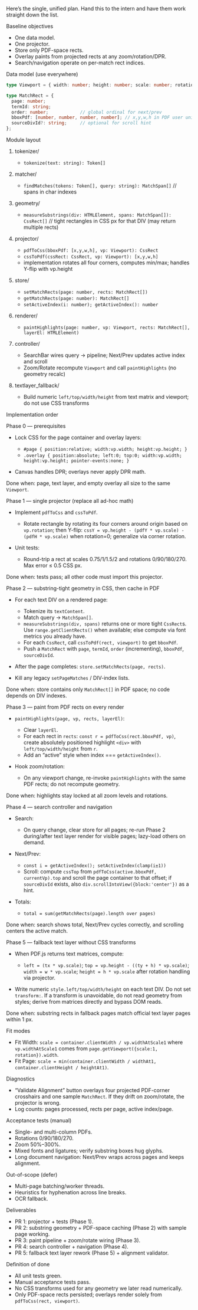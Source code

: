 Here’s the single, unified plan. Hand this to the intern and have them work straight down the list.

Baseline objectives

* One data model.
* One projector.
* Store only PDF-space rects.
* Overlay paints from projected rects at any zoom/rotation/DPR.
* Search/navigation operate on per-match rect indices.

Data model (use everywhere)

```ts
type Viewport = { width: number; height: number; scale: number; rotation: 0|90|180|270 };

type MatchRect = {
  page: number;
  termId: string;
  order: number;            // global ordinal for next/prev
  bboxPdf: [number, number, number, number]; // x,y,w,h in PDF user units (origin bottom-left)
  sourceDivId?: string;     // optional for scroll hint
};
```

Module layout

1. tokenizer/

   * `tokenize(text: string): Token[]`
2. matcher/

   * `findMatches(tokens: Token[], query: string): MatchSpan[]` // spans in char indexes
3. geometry/

   * `measureSubstrings(div: HTMLElement, spans: MatchSpan[]): CssRect[]` // tight rectangles in CSS px for that DIV (may return multiple rects)
4. projector/

   * `pdfToCss(bboxPdf: [x,y,w,h], vp: Viewport): CssRect`
   * `cssToPdf(cssRect: CssRect, vp: Viewport): [x,y,w,h]`
   * implementation rotates all four corners, computes min/max; handles Y-flip with vp.height
5. store/

   * `setMatchRects(page: number, rects: MatchRect[])`
   * `getMatchRects(page: number): MatchRect[]`
   * `setActiveIndex(i: number); getActiveIndex(): number`
6. renderer/

   * `paintHighlights(page: number, vp: Viewport, rects: MatchRect[], layerEl: HTMLElement)`
7. controller/

   * SearchBar wires query → pipeline; Next/Prev updates active index and scroll
   * Zoom/Rotate recompute `Viewport` and call `paintHighlights` (no geometry recalc)
8. textlayer\_fallback/

   * Build numeric `left/top/width/height` from text matrix and viewport; do not use CSS transforms

Implementation order

Phase 0 — prerequisites

* Lock CSS for the page container and overlay layers:

  * `#page { position:relative; width:vp.width; height:vp.height; }`
  * `.overlay { position:absolute; left:0; top:0; width:vp.width; height:vp.height; pointer-events:none; }`
* Canvas handles DPR; overlays never apply DPR math.

Done when: page, text layer, and empty overlay all size to the same `Viewport`.

Phase 1 — single projector (replace all ad-hoc math)

* Implement `pdfToCss` and `cssToPdf`.

  * Rotate rectangle by rotating its four corners around origin based on `vp.rotation`; then Y-flip: `cssY = vp.height - (pdfY * vp.scale) - (pdfH * vp.scale)` when rotation=0; generalize via corner rotation.
* Unit tests:

  * Round-trip a rect at scales 0.75/1/1.5/2 and rotations 0/90/180/270. Max error ≤ 0.5 CSS px.

Done when: tests pass; all other code must import this projector.

Phase 2 — substring-tight geometry in CSS, then cache in PDF

* For each text DIV on a rendered page:

  * Tokenize its `textContent`.
  * Match query → `MatchSpan[]`.
  * `measureSubstrings(div, spans)` returns one or more tight `CssRect`s. Use `range.getClientRects()` when available; else compute via font metrics you already have.
  * For each `CssRect`, call `cssToPdf(rect, viewport)` to get `bboxPdf`.
  * Push a `MatchRect` with `page`, `termId`, `order` (incrementing), `bboxPdf`, `sourceDivId`.
* After the page completes: `store.setMatchRects(page, rects)`.
* Kill any legacy `setPageMatches` / DIV-index lists.

Done when: store contains only `MatchRect[]` in PDF space; no code depends on DIV indexes.

Phase 3 — paint from PDF rects on every render

* `paintHighlights(page, vp, rects, layerEl)`:

  * Clear `layerEl`.
  * For each rect in `rects`: `const r = pdfToCss(rect.bboxPdf, vp)`, create absolutely positioned highlight `<div>` with `left/top/width/height` from `r`.
  * Add an “active” style when index === `getActiveIndex()`.
* Hook zoom/rotation:

  * On any viewport change, re-invoke `paintHighlights` with the same PDF rects; do not recompute geometry.

Done when: highlights stay locked at all zoom levels and rotations.

Phase 4 — search controller and navigation

* Search:

  * On query change, clear store for all pages; re-run Phase 2 during/after text layer render for visible pages; lazy-load others on demand.
* Next/Prev:

  * `const i = getActiveIndex(); setActiveIndex(clamp(i±1))`
  * Scroll: compute `cssTop` from `pdfToCss(active.bboxPdf, currentVp).top` and scroll the page container to that offset; if `sourceDivId` exists, also `div.scrollIntoView({block:'center'})` as a hint.
* Totals:

  * `total = sum(getMatchRects(page).length over pages)`

Done when: search shows total, Next/Prev cycles correctly, and scrolling centers the active match.

Phase 5 — fallback text layer without CSS transforms

* When PDF.js returns text matrices, compute:

  * `left = (tx * vp.scale)`; `top = vp.height - ((ty + h) * vp.scale)`; `width = w * vp.scale`; `height = h * vp.scale` after rotation handling via projector.
* Write numeric `style.left/top/width/height` on each text DIV. Do not set `transform:`. If a transform is unavoidable, do not read geometry from styles; derive from matrices directly and bypass DOM reads.

Done when: substring rects in fallback pages match official text layer pages within 1 px.

Fit modes

* Fit Width: `scale = container.clientWidth / vp.widthAtScale1` where `vp.widthAtScale1` comes from `page.getViewport({scale:1, rotation}).width`.
* Fit Page: `scale = min(container.clientWidth / widthAt1, container.clientHeight / heightAt1)`.

Diagnostics

* “Validate Alignment” button overlays four projected PDF-corner crosshairs and one sample `MatchRect`. If they drift on zoom/rotate, the projector is wrong.
* Log counts: pages processed, rects per page, active index/page.

Acceptance tests (manual)

* Single- and multi-column PDFs.
* Rotations 0/90/180/270.
* Zoom 50%–300%.
* Mixed fonts and ligatures; verify substring boxes hug glyphs.
* Long document navigation: Next/Prev wraps across pages and keeps alignment.

Out-of-scope (defer)

* Multi-page batching/worker threads.
* Heuristics for hyphenation across line breaks.
* OCR fallback.

Deliverables

* PR 1: projector + tests (Phase 1).
* PR 2: substring geometry + PDF-space caching (Phase 2) with sample page working.
* PR 3: paint pipeline + zoom/rotate wiring (Phase 3).
* PR 4: search controller + navigation (Phase 4).
* PR 5: fallback text layer rework (Phase 5) + alignment validator.

Definition of done

* All unit tests green.
* Manual acceptance tests pass.
* No CSS transforms used for any geometry we later read numerically.
* Only PDF-space rects persisted; overlays render solely from `pdfToCss(rect, viewport)`.
